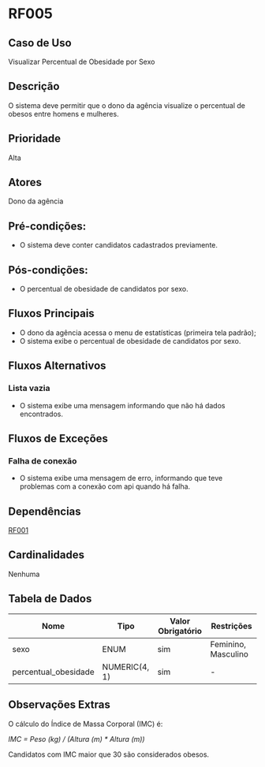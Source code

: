 # RF005

## Caso de Uso

Visualizar Percentual de Obesidade por Sexo

## Descrição

O sistema deve permitir que o dono da agência visualize o percentual de obesos entre homens e mulheres.

## Prioridade

Alta

## Atores

Dono da agência
 
## Pré-condições:

- O sistema deve conter candidatos cadastrados previamente.

## Pós-condições:

- O percentual de obesidade de candidatos por sexo.

## Fluxos Principais

- O dono da agência acessa o menu de estatísticas (primeira tela padrão);
- O sistema exibe o percentual de obesidade de candidatos por sexo.
  
## Fluxos Alternativos

### Lista vazia

- O sistema exibe uma mensagem informando que não há dados encontrados.

## Fluxos de Exceções

### Falha de conexão

- O sistema exibe uma mensagem de erro, informando que teve problemas com a conexão com api quando há falha.

## Dependências

[RF001](/requisitos/funcionais/RF001.md)

## Cardinalidades

Nenhuma

## Tabela de Dados

| **Nome** | **Tipo** | **Valor Obrigatório** |**Restrições** | 
|----------|----------|-----------------------|---------------|
| sexo | ENUM | sim | Feminino, Masculino |
| percentual_obesidade | NUMERIC(4, 1) | sim | - |

## Observações Extras

O cálculo do Índice de Massa Corporal (IMC) é: 

_IMC = Peso (kg) / (Altura (m) * Altura (m))_ 

Candidatos com IMC maior que 30 são considerados obesos.


